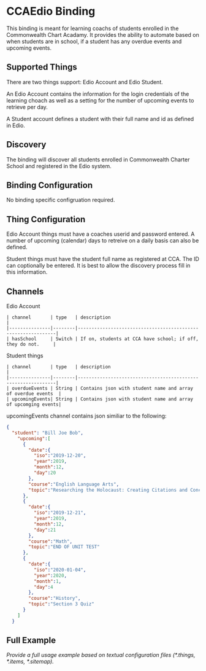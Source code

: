 # CCAEdio Binding

This binding is meant for learning coachs of students enrolled in the Commonwealth Chart Acadamy. It provides the ability to automate based on when students are in school, if a student has any overdue events and upcoming events.

## Supported Things

There are two things support: Edio Account and Edio Student.

An Edio Account contains the information for the login credentials of the learning choach as well as a setting for the number of upcoming events to retrieve per day.

A Student account defines a student with their full name and id as defined in Edio.

## Discovery

The binding will discover all students enrolled in Commonwealth Charter School and registered in the Edio system.

## Binding Configuration

No binding specific configruation required.

## Thing Configuration

Edio Account things must have a coaches userid and password entered. A number of upcoming (calendar) days to retreive on a daily basis can also be defined.

Student things must have the student full name as registered at CCA. The ID can coptionally be entered. It is best to allow the discovery process fill in this information.

## Channels

Edio Account

    | channel       | type   | description                                                  |
    |---------------|--------|--------------------------------------------------------------|
    | hasSchool     | Switch | If on, students at CCA have school; if off, they do not.     |

Student things

    | channel       | type   | description                                                  |
    |---------------|--------|--------------------------------------------------------------|
    | overdueEvents | String | Contains json with student name and array of overdue events  |
    | upcomingEvents| String | Contains json with student name and array of upcomging events|
    
upcomingEvents channel contains json similiar to the following:

```json
{
  "student": "Bill Joe Bob",
    "upcoming":[
      {
        "date":{
          "iso":"2019-12-20",
          "year":2019,
          "month":12,
          "day":20
        },
        "course":"English Language Arts",
        "topic":"Researching the Holocaust: Creating Citations and Conclusion Due"
      },
      {
        "date":{
          "iso":"2019-12-21",
          "year":2019,
          "month":12,
          "day":21
        },
        "course":"Math",
        "topic":"END OF UNIT TEST"
      },
      {
        "date":{
          "iso":"2020-01-04",
          "year":2020,
          "month":1,
          "day":4
        },
        "course":"History",
        "topic":"Section 3 Quiz"
      }
    ]
  }

```

## Full Example

_Provide a full usage example based on textual configuration files (*.things, *.items, *.sitemap)._
